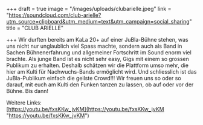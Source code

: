 +++
draft = true
image = "/images/uploads/clubarielle.jpeg"
link = "https://soundcloud.com/club-arielle?utm_source=clipboard&utm_medium=text&utm_campaign=social_sharing"
title = "CLUB ARIELLE"

+++
Wir durften bereits am KaLa 20+ auf einer JuBla-Bühne stehen, was uns nicht nur unglaublich viel Spass machte, sondern auch als Band in Sachen Bühnenerfahrung und allgemeiner Fortschritt im Sound enorm viel brachte. Als junge Band ist es nicht sehr easy, Gigs mit einem so grossen Publikum zu erhalten. Deshalb schätzen wir die Plattform umso mehr, die hier am Kulti für Nachwuchs-Bands ermöglicht wird. Und schliesslich ist das JuBla-Publikum einfach die geilste Crowd!!! Wir freuen uns so oder so darauf, mit euch am Kulti den Funken tanzen zu lassen, ob auf oder vor der Bühne. Bis dann!

Weitere Links:  
[https://youtu.be/fxsKKw_jvKM](https://youtu.be/fxsKKw_jvKM "https://youtu.be/fxsKKw_jvKM")